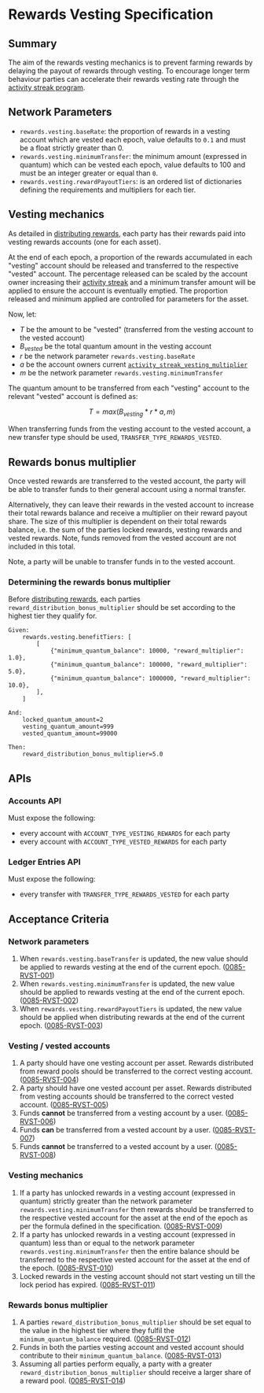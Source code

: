 # Rewards Vesting Specification

## Summary

The aim of the rewards vesting mechanics is to prevent farming rewards by delaying the payout of rewards through vesting. To encourage longer term behaviour parties can accelerate their rewards vesting rate through the [activity streak program](./0086-ASPR-activity_streak_program.md).

## Network Parameters

- `rewards.vesting.baseRate`: the proportion of rewards in a vesting account which are vested each epoch, value defaults to `0.1` and must be a float strictly greater than 0.
- `rewards.vesting.minimumTransfer`: the minimum amount (expressed in quantum) which can be vested each epoch, value defaults to 100 and must be an integer greater or equal than `0`.
- `rewards.vesting.rewardPayoutTiers`: is an ordered list of dictionaries defining the requirements and multipliers for each tier.

## Vesting mechanics

As detailed in [distributing rewards](./0056-REWA-rewards_overview.md#distributing-rewards-amongst-entities), each party has their rewards paid into vesting rewards accounts (one for each asset).

At the end of each epoch, a proportion of the rewards accumulated in each "vesting" account should be released and transferred to the respective "vested" account. The percentage released can be scaled by the account owner increasing their [activity streak](./0086-ASPR-activity_streak_program.md) and a minimum transfer amount will be applied to ensure the account is eventually emptied. The proportion released and minimum applied are controlled for parameters for the asset.

Now, let:

- $T$ be the amount to be "vested" (transferred from the vesting account to the vested account)
- $B_{vested}$ be the total quantum amount in the vesting account
- $r$ be the network parameter `rewards.vesting.baseRate`
- $a$ be the account owners current [`activity_streak_vesting_multiplier`](./0086-ASPR-activity_streak_program.md#setting-activity-benefits)
- $m$ be the network parameter `rewards.vesting.minimumTransfer`

The quantum amount to be transferred from each "vesting" account to the relevant "vested" account is defined as:

$$T = max(B_{vesting} * r * a, m)$$

When transferring funds from the vesting account to the vested account, a new transfer type should be used, `TRANSFER_TYPE_REWARDS_VESTED`.

## Rewards bonus multiplier

Once vested rewards are transferred to the vested account, the party will be able to transfer funds to their general account using a normal transfer.

Alternatively, they can leave their rewards in the vested account to increase their total rewards balance and receive a multiplier on their reward payout share. The size of this multiplier is dependent on their total rewards balance, i.e. the sum of the parties locked rewards, vesting rewards and vested rewards. Note, funds removed from the vested account are not included in this total.

Note, a party will be unable to transfer funds in to the vested account.

### Determining the rewards bonus multiplier

Before [distributing rewards](./0056-REWA-rewards_overview.md#distributing-rewards-amongst-entities), each parties `reward_distribution_bonus_multiplier` should be set according to the highest tier they qualify for.

```pseudo
Given:
    rewards.vesting.benefitTiers: [
        [
            {"minimum_quantum_balance": 10000, "reward_multiplier": 1.0},
            {"minimum_quantum_balance": 100000, "reward_multiplier": 5.0},
            {"minimum_quantum_balance": 1000000, "reward_multiplier": 10.0},
        ],
    ]

And:
    locked_quantum_amount=2
    vesting_quantum_amount=999
    vested_quantum_amount=99000

Then:
    reward_distribution_bonus_multiplier=5.0
```

## APIs

### Accounts API

Must expose the following:

- every account with `ACCOUNT_TYPE_VESTING_REWARDS` for each party
- every account with `ACCOUNT_TYPE_VESTED_REWARDS` for each party

### Ledger Entries API

Must expose the following:

- every transfer with `TRANSFER_TYPE_REWARDS_VESTED` for each party

## Acceptance Criteria

### Network parameters

1. When `rewards.vesting.baseTransfer` is updated, the new value should be applied to rewards vesting at the end of the current epoch. (<a name="0085-RVST-001" href="#0085-RVST-001">0085-RVST-001</a>)
1. When `rewards.vesting.minimumTransfer` is updated, the new value should be applied to rewards vesting at the end of the current epoch. (<a name="0085-RVST-002" href="#0085-RVST-002">0085-RVST-002</a>)
1. When `rewards.vesting.rewardPayoutTiers` is updated, the new value should be applied when distributing rewards at the end of the current epoch. (<a name="0085-RVST-003" href="#0085-RVST-003">0085-RVST-003</a>)

### Vesting / vested accounts

1. A party should have one vesting account per asset. Rewards distributed from reward pools should be transferred to the correct vesting account. (<a name="0085-RVST-004" href="#0085-RVST-004">0085-RVST-004</a>)
1. A party should have one vested account per asset. Rewards distributed from vesting accounts should be transferred to the correct vested account. (<a name="0085-RVST-005" href="#0085-RVST-005">0085-RVST-005</a>)
1. Funds **cannot** be transferred from a vesting account by a user. (<a name="0085-RVST-006" href="#0085-RVST-006">0085-RVST-006</a>)
1. Funds **can** be transferred from a vested account by a user. (<a name="0085-RVST-007" href="#0085-RVST-007">0085-RVST-007</a>)
1. Funds **cannot** be transferred to a vested account by a user. (<a name="0085-RVST-008" href="#0085-RVST-008">0085-RVST-008</a>)

### Vesting mechanics

1. If a party has unlocked rewards in a vesting account (expressed in quantum) strictly greater than the network parameter `rewards.vesting.minimumTransfer` then rewards should be transferred to the respective vested account for the asset at the end of the epoch as per the formula defined in the specification. (<a name="0085-RVST-009" href="#0085-RVST-009">0085-RVST-009</a>)
1. If a party has unlocked rewards in a vesting account (expressed in quantum) less than or equal to the network parameter `rewards.vesting.minimumTransfer` then the entire balance should be transferred to the respective vested account for the asset at the end of the epoch. (<a name="0085-RVST-010" href="#0085-RVST-010">0085-RVST-010</a>)
1. Locked rewards in the vesting account should not start vesting un till the lock period has expired. (<a name="0085-RVST-011" href="#0085-RVST-011">0085-RVST-011</a>)

### Rewards bonus multiplier

1. A parties `reward_distribution_bonus_multiplier` should be set equal to the value in the highest tier where they fulfil the `minimum_quantum_balance` required. (<a name="0085-RVST-012" href="#0085-RVST-012">0085-RVST-012</a>)
1. Funds in both the parties vesting account and vested account should contribute to their `minimum_quantum_balance`. (<a name="0085-RVST-013" href="#0085-RVST-013">0085-RVST-013</a>)
1. Assuming all parties perform equally, a party with a greater `reward_distribution_bonus_multiplier` should receive a larger share of a reward pool. (<a name="0085-RVST-014" href="#0085-RVST-014">0085-RVST-014</a>)

